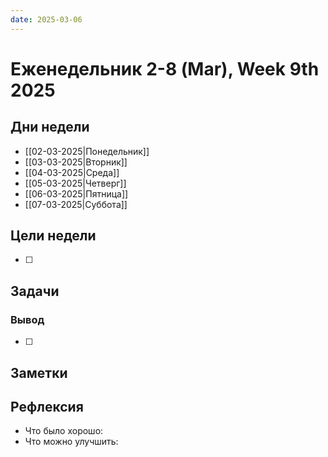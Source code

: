 ```yaml
---
date: 2025-03-06
---
```



# Еженедельник 2-8 (Mar), Week 9th 2025

## Дни недели

- [[02-03-2025|Понедельник]]
- [[03-03-2025|Вторник]]
- [[04-03-2025|Среда]]
- [[05-03-2025|Четверг]]
- [[06-03-2025|Пятница]]
- [[07-03-2025|Суббота]]

## Цели недели

- [ ]

## Задачи

### Вывод

- [ ]

## Заметки

## Рефлексия

- Что было хорошо:
- Что можно улучшить: